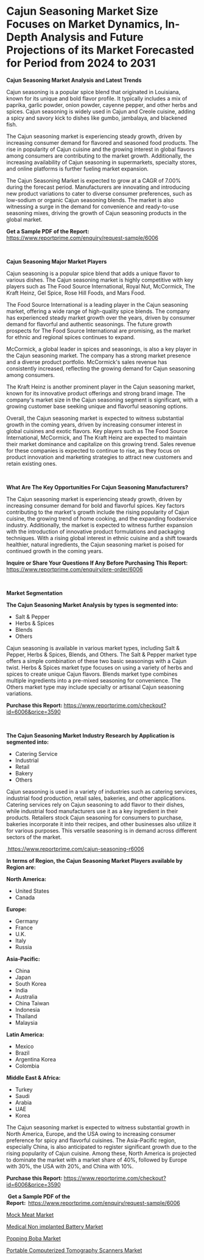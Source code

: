 <p><h1>Cajun Seasoning Market Size Focuses on Market Dynamics, In-Depth Analysis and Future Projections of its Market Forecasted for Period from 2024 to 2031</h1></p><p><strong>Cajun Seasoning Market Analysis and Latest Trends</strong></p>
<p><p>Cajun seasoning is a popular spice blend that originated in Louisiana, known for its unique and bold flavor profile. It typically includes a mix of paprika, garlic powder, onion powder, cayenne pepper, and other herbs and spices. Cajun seasoning is widely used in Cajun and Creole cuisine, adding a spicy and savory kick to dishes like gumbo, jambalaya, and blackened fish.</p><p>The Cajun seasoning market is experiencing steady growth, driven by increasing consumer demand for flavored and seasoned food products. The rise in popularity of Cajun cuisine and the growing interest in global flavors among consumers are contributing to the market growth. Additionally, the increasing availability of Cajun seasoning in supermarkets, specialty stores, and online platforms is further fueling market expansion.</p><p>The Cajun Seasoning Market is expected to grow at a CAGR of 7.00% during the forecast period. Manufacturers are innovating and introducing new product variations to cater to diverse consumer preferences, such as low-sodium or organic Cajun seasoning blends. The market is also witnessing a surge in the demand for convenience and ready-to-use seasoning mixes, driving the growth of Cajun seasoning products in the global market.</p></p>
<p><strong>Get a Sample PDF of the Report:&nbsp;</strong> <a href="https://www.reportprime.com/enquiry/request-sample/6006">https://www.reportprime.com/enquiry/request-sample/6006</a></p>
<p>&nbsp;</p>
<p><strong>Cajun Seasoning Major Market Players</strong></p>
<p><p>Cajun seasoning is a popular spice blend that adds a unique flavor to various dishes. The Cajun seasoning market is highly competitive with key players such as The Food Source International, Royal Nut, McCormick, The Kraft Heinz, Gel Spice, Rose Hill Foods, and Mars Food.</p><p>The Food Source International is a leading player in the Cajun seasoning market, offering a wide range of high-quality spice blends. The company has experienced steady market growth over the years, driven by consumer demand for flavorful and authentic seasonings. The future growth prospects for The Food Source International are promising, as the market for ethnic and regional spices continues to expand.</p><p>McCormick, a global leader in spices and seasonings, is also a key player in the Cajun seasoning market. The company has a strong market presence and a diverse product portfolio. McCormick's sales revenue has consistently increased, reflecting the growing demand for Cajun seasoning among consumers.</p><p>The Kraft Heinz is another prominent player in the Cajun seasoning market, known for its innovative product offerings and strong brand image. The company's market size in the Cajun seasoning segment is significant, with a growing customer base seeking unique and flavorful seasoning options.</p><p>Overall, the Cajun seasoning market is expected to witness substantial growth in the coming years, driven by increasing consumer interest in global cuisines and exotic flavors. Key players such as The Food Source International, McCormick, and The Kraft Heinz are expected to maintain their market dominance and capitalize on this growing trend. Sales revenue for these companies is expected to continue to rise, as they focus on product innovation and marketing strategies to attract new customers and retain existing ones.</p></p>
<p>&nbsp;</p>
<p><strong>What Are The Key Opportunities For Cajun Seasoning Manufacturers?</strong></p>
<p><p>The Cajun seasoning market is experiencing steady growth, driven by increasing consumer demand for bold and flavorful spices. Key factors contributing to the market's growth include the rising popularity of Cajun cuisine, the growing trend of home cooking, and the expanding foodservice industry. Additionally, the market is expected to witness further expansion with the introduction of innovative product formulations and packaging techniques. With a rising global interest in ethnic cuisine and a shift towards healthier, natural ingredients, the Cajun seasoning market is poised for continued growth in the coming years.</p></p>
<p><strong>Inquire or Share Your Questions If Any Before Purchasing This Report:</strong> <a href="https://www.reportprime.com/enquiry/pre-order/6006">https://www.reportprime.com/enquiry/pre-order/6006</a></p>
<p>&nbsp;</p>
<p><strong>Market Segmentation</strong></p>
<p><strong>The Cajun Seasoning Market Analysis by types is segmented into:</strong></p>
<p><ul><li>Salt & Pepper</li><li>Herbs & Spices</li><li>Blends</li><li>Others</li></ul></p>
<p><p>Cajun seasoning is available in various market types, including Salt & Pepper, Herbs & Spices, Blends, and Others. The Salt & Pepper market type offers a simple combination of these two basic seasonings with a Cajun twist. Herbs & Spices market type focuses on using a variety of herbs and spices to create unique Cajun flavors. Blends market type combines multiple ingredients into a pre-mixed seasoning for convenience. The Others market type may include specialty or artisanal Cajun seasoning variations.</p></p>
<p><strong>Purchase this Report:&nbsp;</strong><a href="https://www.reportprime.com/checkout?id=6006&price=3590">https://www.reportprime.com/checkout?id=6006&price=3590</a></p>
<p>&nbsp;</p>
<p><strong>The Cajun Seasoning Market Industry Research by Application is segmented into:</strong></p>
<p><ul><li>Catering Service</li><li>Industrial</li><li>Retail</li><li>Bakery</li><li>Others</li></ul></p>
<p><p>Cajun seasoning is used in a variety of industries such as catering services, industrial food production, retail sales, bakeries, and other applications. Catering services rely on Cajun seasoning to add flavor to their dishes, while industrial food manufacturers use it as a key ingredient in their products. Retailers stock Cajun seasoning for consumers to purchase, bakeries incorporate it into their recipes, and other businesses also utilize it for various purposes. This versatile seasoning is in demand across different sectors of the market.</p></p>
<p><a href="https://www.reportprime.com/cajun-seasoning-r6006">&nbsp;https://www.reportprime.com/cajun-seasoning-r6006</a></p>
<p><strong>In terms of Region, the Cajun Seasoning Market Players available by Region are:</strong></p>
<p>
    <p> <strong> North America: </strong>
        <ul>
            <li>United States</li>
            <li>Canada</li>
        </ul>
        </p> 
    <p> <strong> Europe: </strong>
        <ul>
            <li>Germany</li>
            <li>France</li>
            <li>U.K.</li>
            <li>Italy</li>
            <li>Russia</li>
        </ul>
        </p> 
    <p> <strong> Asia-Pacific: </strong>
        <ul>
            <li>China</li>
            <li>Japan</li>
            <li>South Korea</li>
            <li>India</li>
            <li>Australia</li>
            <li>China Taiwan</li>
            <li>Indonesia</li>
            <li>Thailand</li>
            <li>Malaysia</li>
        </ul>
        </p> 
    <p> <strong> Latin America: </strong>
        <ul>
            <li>Mexico</li>
            <li>Brazil</li>
            <li>Argentina Korea</li>
            <li>Colombia</li>
        </ul>
        </p> 
    <p> <strong> Middle East & Africa: </strong>
        <ul>
            <li>Turkey</li>
            <li>Saudi</li>
            <li>Arabia</li>
            <li>UAE</li>
            <li>Korea</li>
        </ul>
    </p>
    </p>
<p><p>The Cajun seasoning market is expected to witness substantial growth in North America, Europe, and the USA owing to increasing consumer preference for spicy and flavorful cuisines. The Asia-Pacific region, especially China, is also anticipated to register significant growth due to the rising popularity of Cajun cuisine. Among these, North America is projected to dominate the market with a market share of 40%, followed by Europe with 30%, the USA with 20%, and China with 10%.</p></p>
<p><strong>Purchase this Report: </strong><a href="https://www.reportprime.com/checkout?id=6006&price=3590">https://www.reportprime.com/checkout?id=6006&price=3590</a></p>
<p>&nbsp;<strong>Get a Sample PDF of the Report:&nbsp;&nbsp;</strong><a href="https://www.reportprime.com/enquiry/request-sample/6006">https://www.reportprime.com/enquiry/request-sample/6006</a></p>
<p><strong></strong></p>
<p><p><a href="https://github.com/dancokkoe288/Market-Research-Report-List-1/blob/main/mock-meat-market.md">Mock Meat Market</a></p><p><a href="https://issuu.com/reportprime-2/docs/medical-non-implanted-battery-marke_62104c243efdcd">Medical Non implanted Battery Market</a></p><p><a href="https://github.com/kumertitash/Market-Research-Report-List-1/blob/main/popping-boba-market.md">Popping Boba Market</a></p><p><a href="https://issuu.com/reportprime-2/docs/portable-computerized-tomography-scanners-market-s">Portable Computerized Tomography Scanners Market</a></p></p>